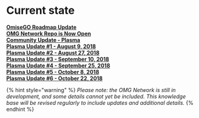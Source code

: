 # Current state

[**OmiseGO Roadmap Update**](https://blog.omisego.network/omisego-roadmap-update-94819e20ada2)  
[**OMG Network Repo is Now Open**](https://blog.omisego.network/omg-network-repo-is-now-open-source-5d4376a6c4ef)  
[**Community Update - Plasma**](https://blog.omisego.network/community-update-september-2018-7cf1fc8166cb)  
[**Plasma Update \#1 - August 9, 2018**](https://www.reddit.com/r/omise_go/comments/962woa/plasma_update_8918_whoomp_there_it_is/)  
[**Plasma Update \#2 - August 27, 2018**](https://www.reddit.com/r/omise_go/comments/9arxvf/plasma_update_2_august_27_2018/)  
[**Plasma Update \#3 - September 10, 2018**](https://www.reddit.com/r/omise_go/comments/9eoa7l/plasma_update_3_september_10_2018/)  
[**Plasma Update \#4 - September 25, 2018**](https://www.reddit.com/r/omise_go/comments/9ipix9/plasma_update_3_september_25_2018/)  
[**Plasma Update \#5 - October 8, 2018**](https://www.reddit.com/r/omise_go/comments/9ml2ee/plasma_update_5_october_8_2018/)  
[**Plasma Update \#6 - October 22, 2018**](https://www.reddit.com/r/omise_go/comments/9qkhl5/plasma_update_6_october_22_2018/)

{% hint style="warning" %}
_Please note: the OMG Network is still in development, and some details cannot yet be included. This knowledge base will be revised regularly to include updates and additional details._
{% endhint %}

